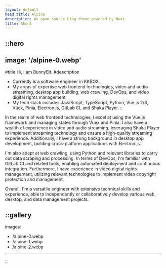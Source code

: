 ```yaml
---
layout: default
head.title: Alpine
description: An open source blog theme powered by Nuxt.
title: About
---
```


::hero
---
image: '/alpine-0.webp'
---
#title
Hi, I am BunnyBit.
#description
- Currently is a software engineer in KKBOX.
- My areas of expertise web frontend technologies, video and audio streaming, desktop app building, web crawling, DevOps, and video digital rights management. 
- My tech stack includes JavaScript, TypeScript, Python, Vue.js 2/3, Vuex, Pinia, Electron.js, GitLab CI, and Shaka Player.
::

In the realm of web frontend technologies, I excel at using the Vue.js framework and managing states through Vuex and Pinia. I also have a wealth of experience in video and audio streaming, leveraging Shaka Player to implement streaming technology and ensure a high-quality streaming experience. Additionally, I have a strong background in desktop app development, building cross-platform applications with Electron.js.

I'm also adept at web crawling, using Python and relevant libraries to carry out data scraping and processing. In terms of DevOps, I'm familiar with GitLab CI and related tools, enabling automated deployment and continuous integration. Furthermore, I have experience in video digital rights management, utilizing relevant technologies to implement video copyright protection and management.

Overall, I'm a versatile engineer with extensive technical skills and experience, able to independently or collaboratively develop various web, desktop, and data management projects.

::gallery
---
images:
  - /alpine-0.webp
  - /alpine-1.webp
  - /alpine-2.webp
---
::
